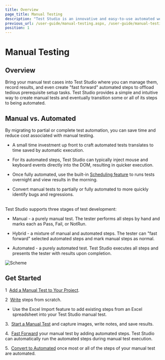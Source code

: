 ```yaml
---
title: Overview
page_title: Manual Testing
description: "Test Studio is an innovative and easy-to-use automated web, WPF and load testing solution. Test Studio tests support essential technologies like ASP.NET AJAX, Silverlight, PHP and MVC. HTML5, Testing framework, functional testing, performance testing, load testing, exploratory testing, manual testing."
previous_url: /user-guide/manual-testing.aspx, /user-guide/manual-testing
position: 1
---
```

# Manual Testing

## Overview

Bring your manual test cases into Test Studio where you can manage them, record results, and even create "fast forward" automated steps to offload tedious prerequisite setup tasks. Test Studio provides a simple and intuitive way to create manual tests and eventually transition some or all of its steps to being automated.

## Manual vs. Automated 

By migrating to partial or complete test automation, you can save time and reduce cost associated with manual testing.

- A small time investment up front to craft automated tests translates to time saved by automatic execution.

- For its automated steps, Test Studio can typically inject mouse and keyboard events directly into the DOM, resulting in quicker execution.

- Once fully automated, use the built-in <a href="/features/scheduling-test-runs/overview" target="_blank">Scheduling feature</a> to runs tests overnight and view results in the morning.

- Convert manual tests to partially or fully automated to more quickly identify bugs and regressions.

<br>
Test Studio supports three stages of test development:


- Manual - a purely manual test. The tester performs all steps by hand and marks each as Pass, Fail, or NotRun.

- Hybrid - a mixture of manual and automated steps. The tester can "fast forward" selected automated steps and mark manual steps as normal.

- Automated - a purely automated test. Test Studio executes all steps and presents the tester with results upon completion.

![Scheme][1]


## Get Started


1&nbsp; <a href="/getting-started/create-test-standalone/add-test" target="_blank">Add a Manual Test to Your Project</a>.

2&nbsp; <a href="/features/testing-types/manual-testing/create-manual-test" target="_blank">Write</a> steps from scratch.

- Use the Excel Import feature to add existing steps from an Excel spreadsheet into your Test Studio manual test.

3.&nbsp; <a href="/features/testing-types/manual-testing/start-test" target="_blank">Start a Manual Test</a> and capture images, write notes, and save results.

4.&nbsp; <a href="/features/testing-types/manual-testing/fast-forward" target="_blank">Fast Forward</a> your manual test by adding automated steps. Test Studio can automatically run the automated steps during manual test execution.

5.&nbsp; <a href="/features/testing-types/manual-testing/convert-automated" target="_blank">Convert to Automated</a> once most or all of the steps of your manual test are automated.


[1]: /img/features/testing-types/manual-testing/overview/fig1.png